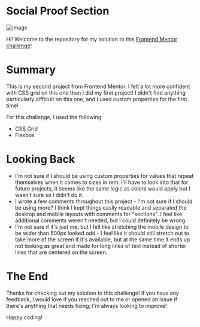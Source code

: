# Social Proof Section
![image](https://user-images.githubusercontent.com/47509295/179117375-80d47b02-5703-4f33-8111-e675485a80b5.png)

Hi! Welcome to the repository for my solution to this <a href="https://www.frontendmentor.io/challenges/social-proof-section-6e0qTv_bA" target="_blank">Frontend Mentor challenge</a>!

# Summary
This is my second project from Frontend Mentor.
I felt a lot more confident with CSS grid on this one than I did my first project! I didn't find anything particularly difficult on this one, and I used custom properties for the first time!

For this challenge, I used the following: 
- CSS Grid
- Flexbox

# Looking Back
- I'm not sure if I should be using custom properties for values that repeat themselves when it comes to sizes in rem. I'll have to look into that for future projects, it seems like the same logic as colors would apply but I wasn't sure so I didn't do it.
- I wrote a few comments throughout this project - I'm not sure if I should be using more? I think I kept things easily readable and separated the desktop and mobile layouts with comments for "sections". I feel like additional comments weren't needed, but I could definitely be wrong.
- I'm not sure if it's just me, but I felt like stretching the mobile design to be wider than 500px looked odd - I feel like it should still stretch out to take more of the screen if it's available, but at the same time it ends up not looking as great and made for long lines of text instead of shorter lines that are centered on the screen.

# The End
Thanks for checking out my solution to this challenge! If you have any feedback, I would love if you reached out to me or opened an issue if there's anything that needs fixing; I'm always looking to improve!

Happy coding!
